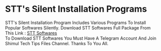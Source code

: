 # STT's Silent Installation Programs
STT's Silent Installation Program Includes Various Programs To Install Popular Softwares Silently.
Download STT Softwares Full Package From This Link : [STT Softwares](https://t.me/shimultechtips_files/73)\
To Download STT Softwares You Must Have A Telegram Account And Join Shimul Tech Tips Files Channel.
Thanks To You All.

